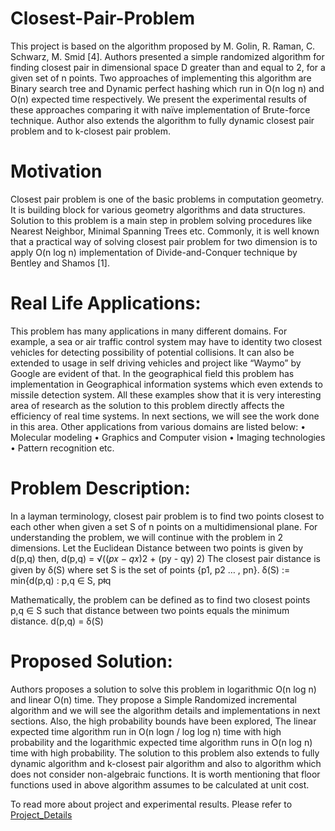 # Closest-Pair-Problem
This project is based on the algorithm proposed by M. Golin, R. Raman, C. Schwarz, M. Smid [4]. Authors presented a simple randomized algorithm for finding closest pair in dimensional space D greater than and equal to 2, for a given set of n points. Two approaches of implementing this algorithm are Binary search tree and Dynamic perfect hashing which run in O(n log n) and O(n) expected time respectively. We present the experimental results of these approaches comparing it with naïve implementation of Brute-force technique. Author also extends the algorithm to fully dynamic closest pair problem and to k-closest pair problem.

# Motivation
Closest pair problem is one of the basic problems in computation geometry. It is building block for various geometry algorithms and data structures. Solution to this problem is a main step in problem solving procedures like Nearest Neighbor, Minimal Spanning Trees etc. Commonly, it is well known that a practical way of solving closest pair problem for two dimension is to apply O(n log n) implementation of Divide-and-Conquer technique by Bentley and Shamos [1].

# Real Life Applications:
This problem has many applications in many different domains. For example, a sea or air traffic control system may have to identity two closest vehicles for detecting possibility of potential collisions. It can also be extended to usage in self driving vehicles and project like “Waymo” by Google are evident of that. In the geographical field this problem has implementation in Geographical information systems which even extends to missile detection system. All these examples show that it is very interesting area of research as the solution to this problem directly affects the efficiency of real time systems. In next sections, we will see the work done in this area. Other applications from various domains are listed below:
•	Molecular modeling
•	Graphics and Computer vision
•	Imaging technologies
•	Pattern recognition etc.

# Problem Description:
In a layman terminology, closest pair problem is to find two points closest to each other when given a set S of n points on a multidimensional plane. For understanding the problem, we will continue with the problem in 2 dimensions. Let the Euclidean Distance between two points is given by d(p,q) then,
d(p,q) = √((𝑝𝑥 − 𝑞𝑥)2 + (py - qy) 2)
The closest pair distance is given by δ(S) where set S is the set of points {p1, p2 … , pn}.
δ(S) := min{d(p,q) : p,q ∈ S, pǂq

Mathematically, the problem can be defined as to find two closest points p,q ∈ S such that distance between two points equals the minimum distance.
d(p,q) = δ(S)

# Proposed Solution:
Authors proposes a solution to solve this problem in logarithmic O(n log n) and linear O(n) time. They propose a Simple Randomized incremental algorithm and we will see the algorithm details and implementations in next sections. Also, the high probability bounds have been explored, The linear expected time algorithm run in O(n logn / log log n) time with high probability and the logarithmic expected time algorithm runs in O(n log n) time with high probability. The solution to this problem also extends to fully dynamic algorithm and k-closest pair algorithm and also to algorithm which does not consider non-algebraic functions.
It is worth mentioning that floor functions used in above algorithm assumes to be calculated at unit cost.

To read more about project and experimental results. Please refer to [Project_Details](https://github.com/mdashora/Closest-Pair-Problem/blob/master/Project_Details.pdf)